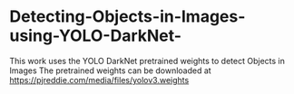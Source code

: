 # Detecting-Objects-in-Images-using-YOLO-DarkNet-
This work uses the YOLO DarkNet pretrained weights to detect Objects in Images
The pretrained weights can be downloaded at https://pjreddie.com/media/files/yolov3.weights
